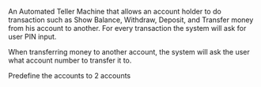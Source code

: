 An Automated Teller Machine that allows an account holder to do transaction such as Show Balance, Withdraw, Deposit, and Transfer money from his account to another. For every transaction the system will ask for user PIN input.

When transferring money to another account, the system will ask the user what account number to transfer it to.

Predefine the accounts to 2 accounts